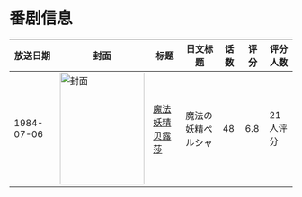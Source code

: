 # 番剧信息

|放送日期|封面|标题|日文标题|话数|评分|评分人数|
|---|---|---|---|---|---|---|
|1984-07-06|<img src="https://lain.bgm.tv/pic/cover/c/21/9c/67779_H6pei.jpg" alt="封面" style="width:150px;height:200px;object-fit:cover;">|[魔法妖精贝露莎](https://bangumi.tv/subject/67779)|魔法の妖精ペルシャ|48|6.8|21人评分|
